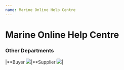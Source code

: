 ```yaml
---
name: Marine Online Help Centre
---
```


# Marine Online Help Centre


### Other Departments

|**Buyer ![](https://bwec-file.oss-cn-hongkong.aliyuncs.com/cms/Buyer.png)|**Supplier ![](https://bwec-file.oss-cn-hongkong.aliyuncs.com/cms/Supplier.png)|
